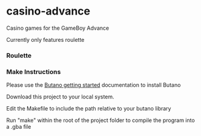 # casino-advance
Casino games for the GameBoy Advance

Currently only features roulette
### Roulette


### Make Instructions
Please use the [Butano getting started](https://gvaliente.github.io/butano/getting_started.html) documentation to install Butano

Download this project to your local system.

Edit the Makefile to include the path relative to your butano library

Run "make" within the root of the project folder to compile the program into a .gba file
